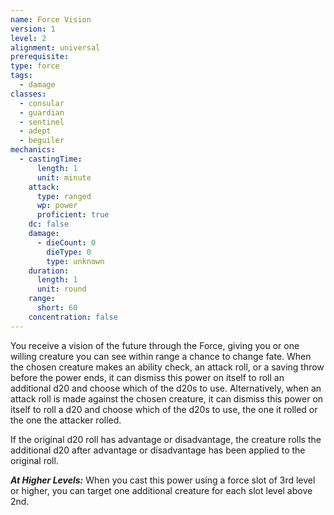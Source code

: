 ```yaml
---
name: Force Vision
version: 1
level: 2
alignment: universal
prerequisite: 
type: force
tags:
  - damage
classes:
  - consular
  - guardian
  - sentinel
  - adept
  - beguiler
mechanics:
  - castingTime:
      length: 1
      unit: minute
    attack:
      type: ranged
      wp: power
      proficient: true
    dc: false
    damage:
      - dieCount: 0
        dieType: 0
        type: unknown
    duration:
      length: 1
      unit: round
    range:
      short: 60
    concentration: false
---
```

You receive a vision of the future through the Force, giving you or one willing creature you can see within range a chance to change fate. When the chosen creature makes an ability check, an attack roll, or a saving throw before the power ends, it can dismiss this power on itself to roll an additional d20 and choose which of the d20s to use. Alternatively, when an attack roll is made against the chosen creature, it can dismiss this power on itself to roll a d20 and choose which of the d20s to use, the one it rolled or the one the attacker rolled. 

If the original d20 roll has advantage or disadvantage, the creature rolls the additional d20 after advantage or disadvantage has been applied to the original roll.

***__At Higher Levels__:*** When you cast this power using a force slot of 3rd level or higher, you can target one additional creature for each slot level above 2nd.
    